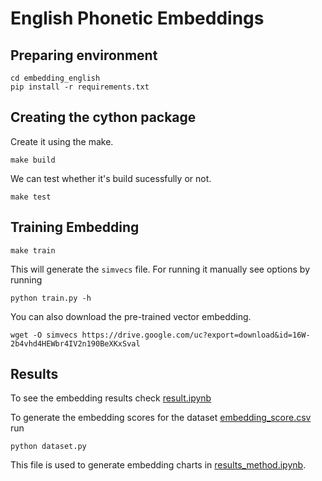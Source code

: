 # English Phonetic Embeddings

## Preparing environment

```
cd embedding_english
pip install -r requirements.txt
```

## Creating the cython package

Create it using the make.

```
make build
```

We can test whether it's build sucessfully or not.

```
make test
```

## Training Embedding

```
make train
```

This will generate the `simvecs` file. For running it manually see options by running

```
python train.py -h
```

You can also download the pre-trained vector embedding.

```
wget -O simvecs https://drive.google.com/uc?export=download&id=16W-2b4vhd4HEWbr4IV2n190BeXKxSval
```

## Results

To see the embedding results check [result.ipynb](result.ipynb)

To generate the embedding scores for the dataset [embedding_score.csv](../res/embedding_score.csv) run

```
python dataset.py
```

This file is used to generate embedding charts in [results_method.ipynb](../src/results_method.ipynb).
